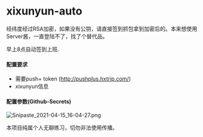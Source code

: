 # xixunyun-auto
经纬度经过RSA加密，如果没有公钥，请直接签到抓包拿到加密后的。本来想使用Server酱，一直登陆不了，找了个替代品。

早上8点自动签到上班.

#### 配置要求

- 需要push+ token (http://pushplus.hxtrip.com/)
- xixunyun信息

#### 配置参数(Github-Secrets)

![Snipaste_2021-04-15_16-04-27.png](http://pic.ihcnb.cn/ihcnb/c8c615ae7a648.png)



本项目纯属个人无聊练习，切勿非法使用传播。

